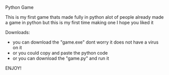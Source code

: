 Python Game

This is my first game thats made fully in python alot of people already made a game in python but this is my first time making one I hope you liked it

Downloads:
- you can download the "game.exe" dont worry it does not have a virus on it
- or you could copy and paste the python code
- or you can download the "game.py" and run it

ENJOY!
